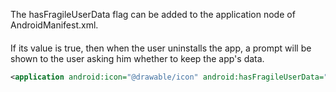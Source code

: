 The hasFragileUserData flag can be added to the application node of AndroidManifest.xml. 
####
If its value is true, then when the user uninstalls the app, a prompt will be shown to the user asking him whether to keep the app's data.

```xml
<application android:icon="@drawable/icon" android:hasFragileUserData="true">
```
